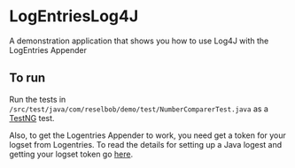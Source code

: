# LogEntriesLog4J
A demonstration application that shows you how to use Log4J with the LogEntries Appender
## To run

Run the tests in ``/src/test/java/com/reselbob/demo/test/NumberComparerTest.java`` as a [TestNG](http://testng.org/doc/index.html) test.

Also, to get the Logentries Appender to work, you need get a token for your logset from Logentries. To read the details for setting up a Java logest and getting your logset token go [here](https://logentries.com/doc/java/).
